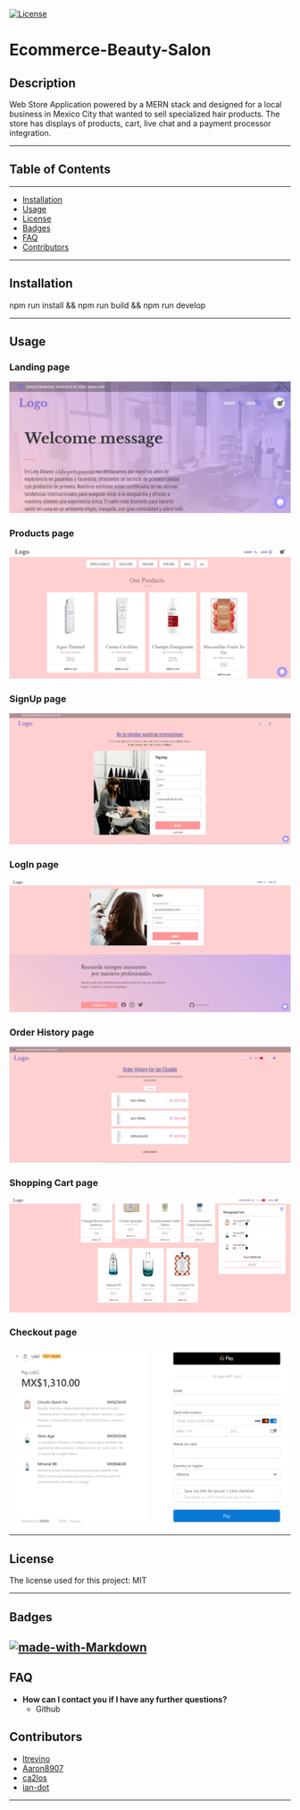 
  [![License](https://img.shields.io/github/license/DAVFoundation/captain-n3m0.svg?style=flat-square)](https://github.com/DAVFoundation/captain-n3m0/blob/master/LICENSE)

  # Ecommerce-Beauty-Salon
  ## Description 
  Web Store Application powered by a MERN stack and designed for a local business in Mexico City that wanted to sell specialized hair products. The store has displays of products, cart, live chat and a payment processor integration.

  ---
  ## Table of Contents
  ---
  * [Installation](##Installation)
  * [Usage](#Usage)
  * [License](#License)  
  * [Badges](#Badges)
  * [FAQ](#Faq)
  * [Contributors](##Contributors)
  ---
  ## Installation
  npm run install && npm run build && npm run develop

  
  ---
  ## Usage 

  ### Landing page
  
  ![Landing](./images/main.png)

  ### Products page
  
  ![Products](./images/products.png)

  ### SignUp page
  
  ![SignUp](./images/signUp.png)

  ### LogIn page
  
  ![LogIn](./images/logIn.png)

  ### Order History page
  
  ![OrderHistory](./images/orderHistory.png)

  ### Shopping Cart page
  
  ![ShoppingCart](./images/shoppingCart.png)

  ### Checkout page
  
  ![Checkout](./images/checkout.png)

  ---  
  
  ## License
  The license used for this project: MIT
  
  ---
  
  ## Badges
  [![made-with-Markdown](https://img.shields.io/badge/Made%20with-Markdown-1f425f.svg)](http://commonmark.org)
  ---
  ## FAQ
  - **How can I contact you if I have any further questions?**
    - Github

  ## Contributors
  - [ltrevino](https://github.com/ltrevino)
  - [Aaron8907](https://github.com/Aaron8907)
  - [ca2los](https://github.com/ca2los)
  - [ian-dot](https://github.com/ian-dot)
  
  ---
  

